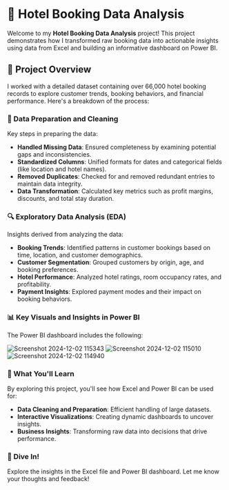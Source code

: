 # 🏨 Hotel Booking Data Analysis  
Welcome to my **Hotel Booking Data Analysis** project! This project demonstrates how I transformed raw booking data into actionable insights using data from Excel and building an informative dashboard on Power BI.  

## 📂 Project Overview  
I worked with a detailed dataset containing over 66,000 hotel booking records to explore customer trends, booking behaviors, and financial performance. Here's a breakdown of the process:  

### 🔧 Data Preparation and Cleaning  
Key steps in preparing the data:  
- **Handled Missing Data**: Ensured completeness by examining potential gaps and inconsistencies.  
- **Standardized Columns**: Unified formats for dates and categorical fields (like location and hotel names).  
- **Removed Duplicates**: Checked for and removed redundant entries to maintain data integrity.  
- **Data Transformation**: Calculated key metrics such as profit margins, discounts, and total stay duration.  

### 🔍 Exploratory Data Analysis (EDA)  
Insights derived from analyzing the data:  
- **Booking Trends**: Identified patterns in customer bookings based on time, location, and customer demographics.  
- **Customer Segmentation**: Grouped customers by origin, age, and booking preferences.  
- **Hotel Performance**: Analyzed hotel ratings, room occupancy rates, and profitability.  
- **Payment Insights**: Explored payment modes and their impact on booking behaviors.  

### 📊 Key Visuals and Insights in Power BI  
The Power BI dashboard includes the following:  
 
![Screenshot 2024-12-02 115343](https://github.com/user-attachments/assets/c596b871-f2db-40d2-b5ac-46c736774320)
![Screenshot 2024-12-02 115010](https://github.com/user-attachments/assets/04c3a7ad-b315-438b-af84-5217128d9148)
![Screenshot 2024-12-02 114940](https://github.com/user-attachments/assets/4642d949-9468-4036-8c85-c966f5c094af)

### 🤔 What You'll Learn  
By exploring this project, you'll see how Excel and Power BI can be used for:  
- **Data Cleaning and Preparation**: Efficient handling of large datasets.  
- **Interactive Visualizations**: Creating dynamic dashboards to uncover insights.  
- **Business Insights**: Transforming raw data into decisions that drive performance.  

### 🚀 Dive In!  
Explore the insights in the Excel file and Power BI dashboard. Let me know your thoughts and feedback!
